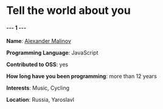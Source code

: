 # Tell the world about you

#### --- 1 ---
**Name**: [Alexander Malinov](https://github.com/xmalinov)

**Programming Language**: JavaScript

**Contributed to OSS**: yes

**How long have you been programming**: more than 12 years

**Interests**: Music, Cycling

**Location**: Russia, Yaroslavl
